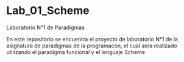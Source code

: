 # Lab_01_Scheme
Laboratorio N°1 de Paradigmas

En este repositorio se encuentra el proyecto de laboratorio N°1 de la asignatura
de paradigmas de la programacon, el cual sera realizado utilizando el paradigma funcional
y el lenguaje Scheme